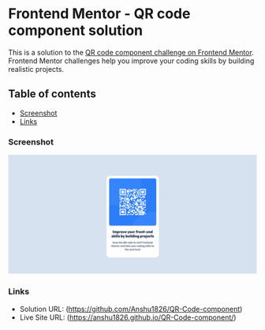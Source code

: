 # Frontend Mentor - QR code component solution

This is a solution to the [QR code component challenge on Frontend Mentor](https://www.frontendmentor.io/challenges/qr-code-component-iux_sIO_H). Frontend Mentor challenges help you improve your coding skills by building realistic projects. 

## Table of contents

  - [Screenshot](#screenshot)
  - [Links](#links)


### Screenshot

![](./image.png)



### Links

- Solution URL: (https://github.com/Anshu1826/QR-Code-component)
- Live Site URL: (https://anshu1826.github.io/QR-Code-component/)

